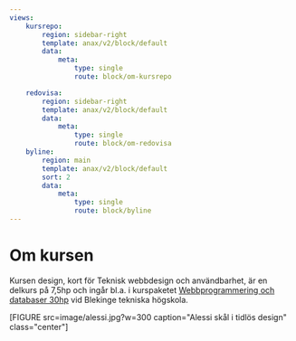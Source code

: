 ```yaml
---
views:
    kursrepo:
        region: sidebar-right
        template: anax/v2/block/default
        data:
            meta:
                type: single
                route: block/om-kursrepo

    redovisa:
        region: sidebar-right
        template: anax/v2/block/default
        data:
            meta:
                type: single
                route: block/om-redovisa
    byline:
        region: main
        template: anax/v2/block/default
        sort: 2
        data:
            meta:
                type: single
                route: block/byline
---
```

Om kursen
=========================

Kursen design, kort för Teknisk webbdesign och användbarhet, är en delkurs på 7,5hp och ingår bl.a. i kurspaketet [Webbprogrammering och databaser 30hp](https://www.bth.se/kurspaket/KP852/20172/) vid Blekinge tekniska högskola.

[FIGURE src=image/alessi.jpg?w=300 caption="Alessi skål i tidlös design" class="center"]
